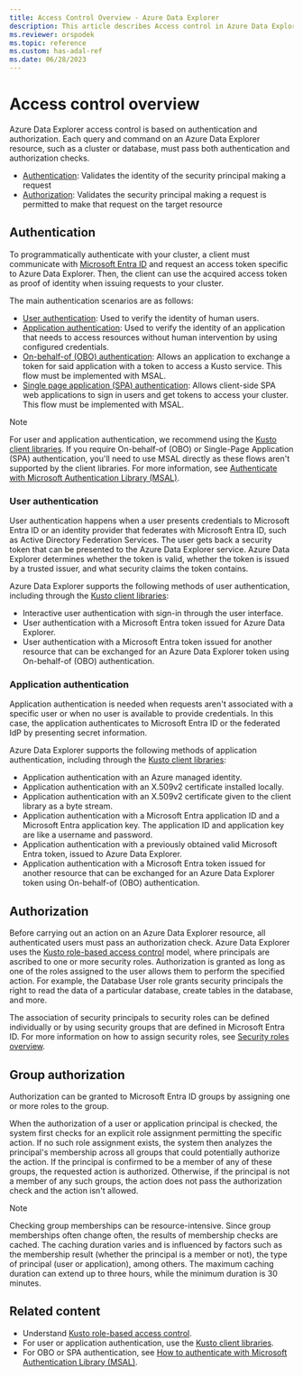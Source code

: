 ```yaml
---
title: Access Control Overview - Azure Data Explorer
description: This article describes Access control in Azure Data Explorer.
ms.reviewer: orspodek
ms.topic: reference
ms.custom: has-adal-ref
ms.date: 06/28/2023
---
```

# Access control overview

Azure Data Explorer access control is based on authentication and authorization. Each query and command on an Azure Data Explorer resource, such as a cluster or database, must pass both authentication and authorization checks.

* [Authentication](#authentication): Validates the identity of the security principal making a request
* [Authorization](#authorization): Validates the security principal making a request is permitted to make that request on the target resource

## Authentication

To programmatically authenticate with your cluster, a client must communicate with [Microsoft Entra ID](/azure/active-directory/fundamentals/active-directory-whatis) and request an access token specific to Azure Data Explorer. Then, the client can use the acquired access token as proof of identity when issuing requests to your cluster.

The main authentication scenarios are as follows:

* [User authentication](#user-authentication): Used to verify the identity of human users.
* [Application authentication](#application-authentication): Used to verify the identity of an application that needs to access resources without human intervention by using configured credentials.
* [On-behalf-of (OBO) authentication](/azure/active-directory/develop/msal-authentication-flows#on-behalf-of-obo): Allows an application to exchange a token for said application with a token to access a Kusto service. This flow must be implemented with MSAL.
* [Single page application (SPA) authentication](/azure/active-directory/develop/msal-authentication-flows#authorization-code): Allows client-side SPA web applications to sign in users and get tokens to access your cluster. This flow must be implemented with MSAL.

> [!NOTE]
> For user and application authentication, we recommend using the [Kusto client libraries](../../kusto/api/client-libraries.md). If you require On-behalf-of (OBO) or Single-Page Application (SPA) authentication, you'll need to use MSAL directly as these flows aren't supported by the client libraries. For more information, see [Authenticate with Microsoft Authentication Library (MSAL)](../api/rest/authenticate-with-msal.md).

### User authentication

User authentication happens when a user presents credentials to Microsoft Entra ID or an identity provider that federates with Microsoft Entra ID, such as Active Directory Federation Services. The user gets back a security token that can be presented to the Azure Data Explorer service. Azure Data Explorer determines whether the token is valid, whether the token is issued by a trusted issuer, and what security claims the token contains.

Azure Data Explorer supports the following methods of user authentication, including through the [Kusto client libraries](../api/client-libraries.md):

* Interactive user authentication with sign-in through the user interface.
* User authentication with a Microsoft Entra token issued for Azure Data Explorer.
* User authentication with a Microsoft Entra token issued for another resource that can be exchanged for an Azure Data Explorer token using On-behalf-of (OBO) authentication.

### Application authentication

Application authentication is needed when requests aren't associated with a specific user or when no user is available to provide credentials. In this case, the application authenticates to Microsoft Entra ID or the federated IdP by presenting secret information.

Azure Data Explorer supports the following methods of application authentication, including through the [Kusto client libraries](../api/client-libraries.md):

* Application authentication with an Azure managed identity.
* Application authentication with an X.509v2 certificate installed locally.
* Application authentication with an X.509v2 certificate given to the client library as a byte stream.
* Application authentication with a Microsoft Entra application ID and a Microsoft Entra application key. The application ID and application key are like a username and password.
* Application authentication with a previously obtained valid Microsoft Entra token, issued to Azure Data Explorer.
* Application authentication with a Microsoft Entra token issued for another resource that can be exchanged for an Azure Data Explorer token using On-behalf-of (OBO) authentication.

## Authorization

Before carrying out an action on an Azure Data Explorer resource, all authenticated users must pass an authorization check. Azure Data Explorer uses the [Kusto role-based access control](role-based-access-control.md) model, where principals are ascribed to one or more security roles. Authorization is granted as long as one of the roles assigned to the user allows them to perform the specified action. For example, the Database User role grants security principals the right to read the data of a particular database, create tables in the database, and more.

The association of security principals to security roles can be defined individually or by using security groups that are defined in Microsoft Entra ID. For more information on how to assign security roles, see [Security roles overview](../management/security-roles.md).

## Group authorization

Authorization can be granted to Microsoft Entra ID groups by assigning one or more roles to the group. 

When the authorization of a user or application principal is checked, the system first checks for an explicit role assignment permitting the specific action. If no such role assignment exists, the system then analyzes the principal's membership across all groups that could potentially authorize the action. If the principal is confirmed to be a member of any of these groups, the requested action is authorized. Otherwise, if the principal is not a member of any such groups, the action does not pass the authorization check and the action isn't allowed.

> [!NOTE]
>
> Checking group memberships can be resource-intensive. 
> Since group memberships often change often, the results of membership checks are cached.
> The caching duration varies and is influenced by factors such as the membership result (whether the principal is a member or not), the type of principal (user or application), among others.
> The maximum caching duration can extend up to three hours, while the minimum duration is 30 minutes.

## Related content

* Understand [Kusto role-based access control](role-based-access-control.md).
* For user or application authentication, use the [Kusto client libraries](../api/client-libraries.md).
* For OBO or SPA authentication, see [How to authenticate with Microsoft Authentication Library (MSAL)](../api/rest/authenticate-with-msal.md).
